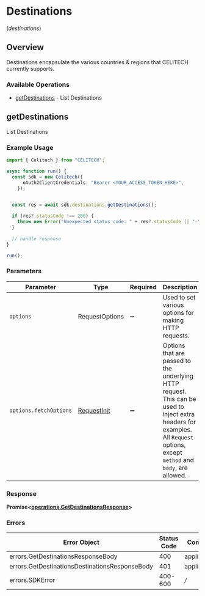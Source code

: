 # Destinations
(*destinations*)

## Overview

Destinations encapsulate the various countries & regions that CELITECH currently supports.

### Available Operations

* [getDestinations](#getdestinations) - List Destinations

## getDestinations

List Destinations

### Example Usage

```typescript
import { Celitech } from "CELITECH";

async function run() {
  const sdk = new Celitech({
      oAuth2ClientCredentials: "Bearer <YOUR_ACCESS_TOKEN_HERE>",
    });

  
  const res = await sdk.destinations.getDestinations();

  if (res?.statusCode !== 200) {
    throw new Error("Unexpected status code: " + res?.statusCode || "-");
  }
  
  // handle response
}

run();
```

### Parameters

| Parameter                                                                                                                                                                      | Type                                                                                                                                                                           | Required                                                                                                                                                                       | Description                                                                                                                                                                    |
| ------------------------------------------------------------------------------------------------------------------------------------------------------------------------------ | ------------------------------------------------------------------------------------------------------------------------------------------------------------------------------ | ------------------------------------------------------------------------------------------------------------------------------------------------------------------------------ | ------------------------------------------------------------------------------------------------------------------------------------------------------------------------------ |
| `options`                                                                                                                                                                      | RequestOptions                                                                                                                                                                 | :heavy_minus_sign:                                                                                                                                                             | Used to set various options for making HTTP requests.                                                                                                                          |
| `options.fetchOptions`                                                                                                                                                         | [RequestInit](https://developer.mozilla.org/en-US/docs/Web/API/Request/Request#options)                                                                                        | :heavy_minus_sign:                                                                                                                                                             | Options that are passed to the underlying HTTP request. This can be used to inject extra headers for examples. All `Request` options, except `method` and `body`, are allowed. |


### Response

**Promise<[operations.GetDestinationsResponse](../../models/operations/getdestinationsresponse.md)>**
### Errors

| Error Object                                   | Status Code                                    | Content Type                                   |
| ---------------------------------------------- | ---------------------------------------------- | ---------------------------------------------- |
| errors.GetDestinationsResponseBody             | 400                                            | application/json                               |
| errors.GetDestinationsDestinationsResponseBody | 401                                            | application/json                               |
| errors.SDKError                                | 400-600                                        | */*                                            |
